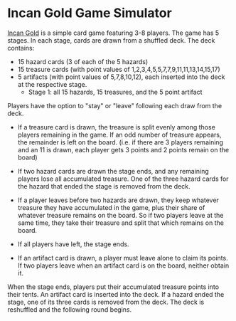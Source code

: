 # Incan Gold Game Simulator

[Incan Gold](https://en.wikipedia.org/wiki/Diamant_(board_game)) is a simple card game featuring 3-8 players. The game has 5 stages. In each stage, cards are drawn from a shuffled deck. The deck contains:

* 15 hazard cards (3 of each of the 5 hazards)
* 15 treasure cards (with point values of 1,2,3,4,5,5,7,7,9,11,11,13,14,15,17)
* 5 artifacts (with point values of 5,7,8,10,12), each inserted into the deck at the respective stage.
  * Stage 1: all 15 hazards, 15 treasures, and the 5 point artifact

Players have the option to "stay" or "leave" following each draw from the deck.

* If a treasure card is drawn, the treasure is split evenly among those players remaining in the game. If an odd number of treasure appears, the remainder is left on the board. (i.e. if there are 3 players remaining and an 11 is drawn, each player gets 3 points and 2 points remain on the board)

* If two hazard cards are drawn the stage ends, and any remaining players lose all accumulated treasure. One of the three hazard cards for the hazard that ended the stage is removed from the deck. 
* If a player leaves before two hazards are drawn, they keep whatever treasure they have accumulated in the game, plus their share of whatever treasure remains on the board. So if two players leave at the same time, they take their treasure and split that which remains on the board.
* If all players have left, the stage ends.
* If an artifact card is drawn, a player must leave alone to claim its points. If two players leave when an artifact card is on the board, neither obtain it.



When the stage ends, players put their accumulated treasure points into their tents. An artifact card is inserted into the deck. If a hazard ended the stage, one of its three cards is removed from the deck. The deck is reshuffled and the following round begins.







